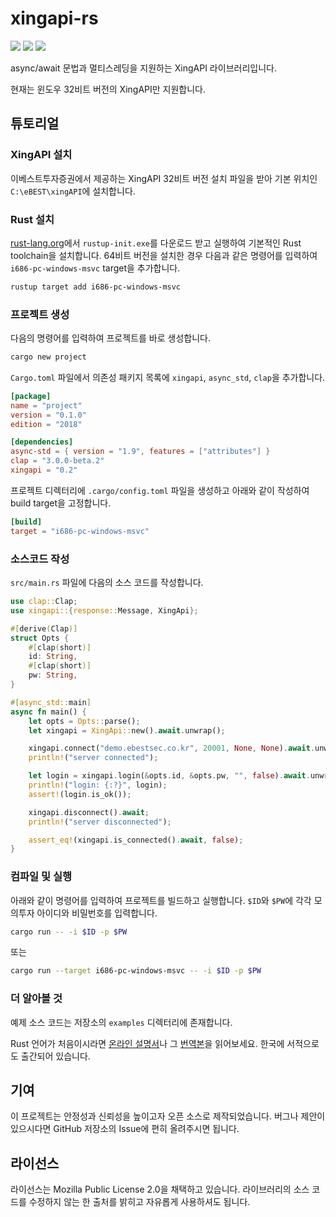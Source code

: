 # xingapi-rs

[![][xingapi-crate-img]][xingapi-crate]
[![][xingapi-docs-rs-img]][xingapi-docs-rs]
[![][build-workflow-img]][build-workflow]

[xingapi-crate]: https://crates.io/crates/xingapi
[xingapi-docs-rs]: https://docs.rs/xingapi/
[build-workflow]: https://github.com/konan8205/xingapi-rs/actions
[xingapi-crate-img]: https://img.shields.io/crates/v/xingapi.svg?style=flat-square
[xingapi-docs-rs-img]: https://img.shields.io/docsrs/xingapi?style=flat-square
[build-workflow-img]: https://img.shields.io/github/workflow/status/konan8205/xingapi-rs/build?style=flat-square

async/await 문법과 멀티스레딩을 지원하는 XingAPI 라이브러리입니다.

현재는 윈도우 32비트 버전의 XingAPI만 지원합니다.

## 튜토리얼
### XingAPI 설치
이베스트투자증권에서 제공하는 XingAPI 32비트 버전 설치 파일을 받아 기본 위치인
`C:\eBEST\xingAPI`에 설치합니다.

### Rust 설치
[rust-lang.org][rust-lang-start]에서 `rustup-init.exe`를 다운로드 받고 실행하여
기본적인 Rust toolchain을 설치합니다. 64비트 버전을 설치한 경우 다음과 같은
명령어를 입력하여 `i686-pc-windows-msvc` target을 추가합니다.
```sh
rustup target add i686-pc-windows-msvc
```

### 프로젝트 생성
다음의 명령어를 입력하여 프로젝트를 바로 생성합니다.
```sh
cargo new project
```

`Cargo.toml` 파일에서 의존성 패키지 목록에 `xingapi`, `async_std`, `clap`을
추가합니다.
```toml
[package]
name = "project"
version = "0.1.0"
edition = "2018"

[dependencies]
async-std = { version = "1.9", features = ["attributes"] }
clap = "3.0.0-beta.2"
xingapi = "0.2"
```

프로젝트 디렉터리에 `.cargo/config.toml` 파일을 생성하고 아래와 같이 작성하여
build target을 고정합니다.
```toml
[build]
target = "i686-pc-windows-msvc"
```

### 소스코드 작성
`src/main.rs` 파일에 다음의 소스 코드를 작성합니다.
```rust
use clap::Clap;
use xingapi::{response::Message, XingApi};

#[derive(Clap)]
struct Opts {
    #[clap(short)]
    id: String,
    #[clap(short)]
    pw: String,
}

#[async_std::main]
async fn main() {
    let opts = Opts::parse();
    let xingapi = XingApi::new().await.unwrap();

    xingapi.connect("demo.ebestsec.co.kr", 20001, None, None).await.unwrap();
    println!("server connected");

    let login = xingapi.login(&opts.id, &opts.pw, "", false).await.unwrap();
    println!("login: {:?}", login);
    assert!(login.is_ok());

    xingapi.disconnect().await;
    println!("server disconnected");

    assert_eq!(xingapi.is_connected().await, false);
}
```

### 컴파일 및 실행
아래와 같이 명령어를 입력하여 프로젝트를 빌드하고 실행합니다. `$ID`와 `$PW`에
각각 모의투자 아이디와 비밀번호를 입력합니다.
```sh
cargo run -- -i $ID -p $PW
```
또는
```sh
cargo run --target i686-pc-windows-msvc -- -i $ID -p $PW
```

### 더 알아볼 것
예제 소스 코드는 저장소의 `examples` 디렉터리에 존재합니다.

Rust 언어가 처음이시라면 [온라인 설명서][book]나 그 [번역본][book-ko]을
읽어보세요. 한국에 서적으로도 출간되어 있습니다.

## 기여
이 프로젝트는 안정성과 신뢰성을 높이고자 오픈 소스로 제작되었습니다. 버그나
제안이 있으시다면 GitHub 저장소의 Issue에 편히 올려주시면 됩니다.

## 라이선스
라이선스는 Mozilla Public License 2.0을 채택하고 있습니다. 라이브러리의 소스
코드를 수정하지 않는 한 출처를 밝히고 자유롭게 사용하셔도 됩니다.

[rust-lang-start]: https://www.rust-lang.org/learn/get-started
[book]: https://doc.rust-lang.org/book/
[book-ko]: https://rinthel.github.io/rust-lang-book-ko/
